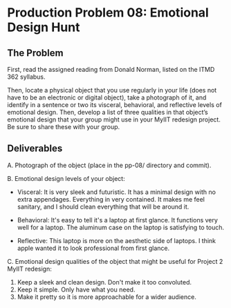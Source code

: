 # Production Problem 08: Emotional Design Hunt

## The Problem

First, read the assigned reading from Donald Norman, listed on the ITMD 362 syllabus.

Then, locate a physical object that you use regularly in your life (does not have to be an electronic or digital object), take a photograph of it, and identify in a sentence or two its visceral, behavioral, and reflective levels of emotional design. Then, develop a list of three qualities in that object’s emotional design that your group might use in your MyIIT redesign project. Be sure to share these with your group.

## Deliverables

A. Photograph of the object (place in the pp-08/ directory and commit).

B. Emotional design levels of your object:

* Visceral: It is very sleek and futuristic. It has a minimal design with no extra appendages. Everything in very contained. It makes me feel sanitary, and I should clean everything that will be around it.

* Behavioral: It's easy to tell it's a laptop at first glance. It functions very well for a laptop. The aluminum case on the laptop is satisfying to touch.

* Reflective: This laptop is more on the aesthetic side of laptops. I think apple wanted it to look professional from first glance. 

C.  Emotional design qualities of the object that might be useful for Project 2 MyIIT redesign:

1. Keep a sleek and clean design. Don't make it too convoluted.
2. Keep it simple. Only have what you need.
3. Make it pretty so it is more approachable for a wider audience.
